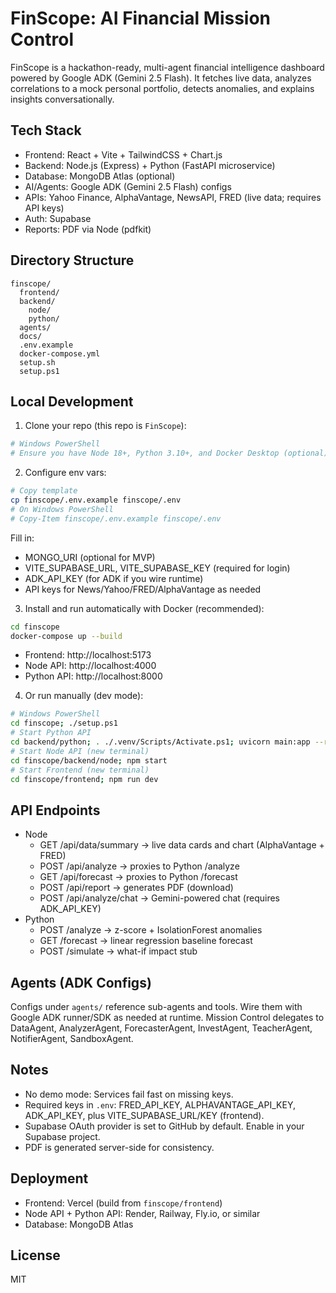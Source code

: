 # FinScope: AI Financial Mission Control

FinScope is a hackathon-ready, multi-agent financial intelligence dashboard powered by Google ADK (Gemini 2.5 Flash). It fetches live data, analyzes correlations to a mock personal portfolio, detects anomalies, and explains insights conversationally.

## Tech Stack
- Frontend: React + Vite + TailwindCSS + Chart.js
- Backend: Node.js (Express) + Python (FastAPI microservice)
- Database: MongoDB Atlas (optional)
- AI/Agents: Google ADK (Gemini 2.5 Flash) configs
- APIs: Yahoo Finance, AlphaVantage, NewsAPI, FRED (live data; requires API keys)
- Auth: Supabase
- Reports: PDF via Node (pdfkit)

## Directory Structure
```
finscope/
  frontend/
  backend/
    node/
    python/
  agents/
  docs/
  .env.example
  docker-compose.yml
  setup.sh
  setup.ps1
```

## Local Development
1) Clone your repo (this repo is `FinScope`):

```bash
# Windows PowerShell
# Ensure you have Node 18+, Python 3.10+, and Docker Desktop (optional)
```

2) Configure env vars:
```bash
# Copy template
cp finscope/.env.example finscope/.env
# On Windows PowerShell
# Copy-Item finscope/.env.example finscope/.env
```
Fill in:
- MONGO_URI (optional for MVP)
- VITE_SUPABASE_URL, VITE_SUPABASE_KEY (required for login)
- ADK_API_KEY (for ADK if you wire runtime)
- API keys for News/Yahoo/FRED/AlphaVantage as needed

3) Install and run automatically with Docker (recommended):
```bash
cd finscope
docker-compose up --build
```
- Frontend: http://localhost:5173
- Node API: http://localhost:4000
- Python API: http://localhost:8000

4) Or run manually (dev mode):
```bash
# Windows PowerShell
cd finscope; ./setup.ps1
# Start Python API
cd backend/python; . ./.venv/Scripts/Activate.ps1; uvicorn main:app --reload --port 8000
# Start Node API (new terminal)
cd finscope/backend/node; npm start
# Start Frontend (new terminal)
cd finscope/frontend; npm run dev
```

## API Endpoints
- Node
  - GET /api/data/summary → live data cards and chart (AlphaVantage + FRED)
  - POST /api/analyze → proxies to Python /analyze
  - GET /api/forecast → proxies to Python /forecast
  - POST /api/report → generates PDF (download)
  - POST /api/analyze/chat → Gemini-powered chat (requires ADK_API_KEY)
- Python
  - POST /analyze → z-score + IsolationForest anomalies
  - GET /forecast → linear regression baseline forecast
  - POST /simulate → what-if impact stub

## Agents (ADK Configs)
Configs under `agents/` reference sub-agents and tools. Wire them with Google ADK runner/SDK as needed at runtime. Mission Control delegates to DataAgent, AnalyzerAgent, ForecasterAgent, InvestAgent, TeacherAgent, NotifierAgent, SandboxAgent.

## Notes
- No demo mode: Services fail fast on missing keys.
- Required keys in `.env`: FRED_API_KEY, ALPHAVANTAGE_API_KEY, ADK_API_KEY, plus VITE_SUPABASE_URL/KEY (frontend).
- Supabase OAuth provider is set to GitHub by default. Enable in your Supabase project.
- PDF is generated server-side for consistency.

## Deployment
- Frontend: Vercel (build from `finscope/frontend`)
- Node API + Python API: Render, Railway, Fly.io, or similar
- Database: MongoDB Atlas

## License
MIT

